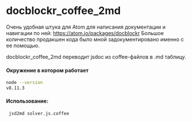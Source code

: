 # docblockr_coffee_2md

Очень удобная штука для Atom для написания документации и навигации по ней:
https://atom.io/packages/docblockr
Большое количество продакшен кода было мной задокументировано именно с ее помощью. 


docblockr_coffee_2md переводит jsdoc из coffee-файлов в .md таблицу.


#### Окружение в котором работает
```bash
node --version 
v8.11.3
```

#### Использование:
```bash
 jsd2md solver.js.coffee 
```
